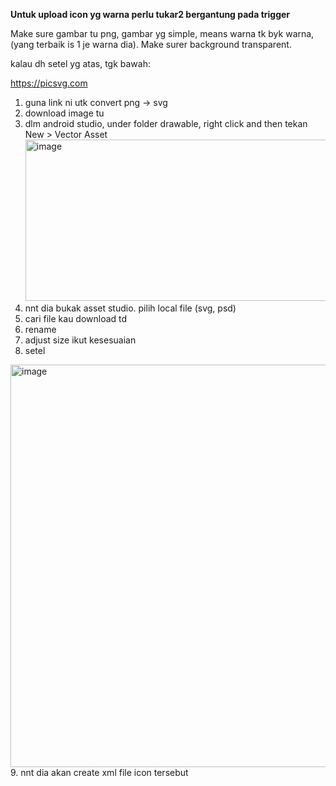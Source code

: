 **Untuk upload icon yg warna perlu tukar2 bergantung pada trigger**

Make sure gambar tu png, gambar yg simple, means warna tk byk warna, (yang terbaik is 1 je warna dia).
Make surer background transparent.

kalau dh setel yg atas, tgk bawah:

https://picsvg.com
1. guna link ni utk convert png -> svg
2. download image tu
3. dlm android studio, under folder drawable, right click and then tekan New > Vector Asset
   <img width="888" height="258" alt="image" src="https://github.com/user-attachments/assets/aeba7ea2-f81a-492a-a294-a88451babbe2" />
4. nnt dia bukak asset studio. pilih local file (svg, psd)
5. cari file kau download td
6. rename
7. adjust size ikut kesesuaian
8. setel
<img width="801" height="644" alt="image" src="https://github.com/user-attachments/assets/38f9edc8-95cd-43ff-a0fd-b9411e66f57f" />
9. nnt dia akan create xml file icon tersebut
